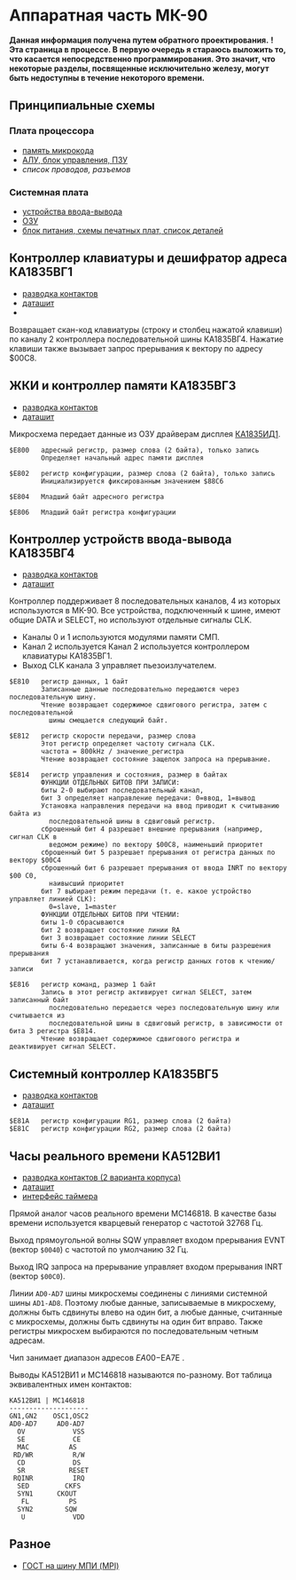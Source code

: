 # Аппаратная часть МК-90
**Данная информация получена путем обратного проектирования.**
**! Эта страница в процессе. В первую очередь я стараюсь выложить то, что касается непосредственно программирования. Это значит, что некоторые разделы, посвященные исключительно железу, могут быть недоступны в течение некоторого времени.**

## Принципиальные схемы

### Плата процессора
 - [память микрокода](https://user-images.githubusercontent.com/102995285/163818476-dedc99b9-0347-4137-98cb-c728dbd7a35d.png)
 - [АЛУ, блок управления, ПЗУ](https://user-images.githubusercontent.com/102995285/163818484-73607720-0362-473b-a39e-cba6cc16ac00.png)
 - *список проводов, разъемов*

### Системная плата
 - [устройства ввода-вывода](https://user-images.githubusercontent.com/102995285/163818687-fd45853c-1e28-4927-96f3-86674e689990.png)
 - [ОЗУ](https://user-images.githubusercontent.com/102995285/163818695-b1f70a36-53d3-4c40-8557-43c066dc3244.png)
 - [блок питания, схемы печатных плат, список деталей](https://github.com/Yprits/MK90/files/8506071/mk90_sch.pdf)

## Контроллер клавиатуры и дешифратор адреса КА1835ВГ1
- [разводка контактов](https://user-images.githubusercontent.com/102995285/163818988-54bbd834-dc99-4ce2-acaf-94552ebe50d0.png)
- [даташит](https://github.com/Yprits/MK90/files/8506078/guide10.zip)
- 
Возвращает скан-код клавиатуры (строку и столбец нажатой клавиши) по каналу 2 контроллера последовательной шины КА1835ВГ4. Нажатие клавиши также вызывает запрос прерывания к вектору по адресу $00C8.

## ЖКИ и контроллер памяти КА1835ВГ3
- [разводка контактов](https://user-images.githubusercontent.com/102995285/163819284-3ba98338-aa96-41e0-bd1e-397c54aefe6e.png)
- [даташит](https://github.com/Yprits/MK90/files/8506093/guide12.zip)

Микросхема передает данные из ОЗУ драйверам дисплея [КА1835ИД1](https://github.com/Yprits/MK90/files/8506107/ka1835id1.pdf).
```
$E800   адресный регистр, размер слова (2 байта), только запись
        Определяет начальный адрес памяти дисплея
        
$E802   регистр конфигурации, размер слова (2 байта), только запись
        Инициализируется фиксированным значением $88C6
        
$E804   Младший байт адресного регистра

$E806   Младший байт регистра конфигурации
```

## Контроллер устройств ввода-вывода КА1835ВГ4
- [разводка контактов](https://user-images.githubusercontent.com/102995285/163819999-0278dcab-c24d-49fc-a7e6-5d9a23f19402.png)
- [даташит](https://github.com/Yprits/MK90/files/8506121/guide13.zip)

Контроллер поддерживает 8 последовательных каналов, 4 из которых используются в МК-90. Все устройства, подключенный к шине, имеют общие DATA и SELECT, но используют отдельные сигналы CLK.

   - Каналы 0 и 1 используются модулями памяти СМП.
   - Канал 2 используется Канал 2 используется контроллером клавиатуры КА1835ВГ1.
   - Выход CLK канала 3 управляет пьезоизлучателем.

```
$E810   регистр данных, 1 байт
        Записанные данные последовательно передаются через последовательную шину.
        Чтение возвращает содержимое сдвигового регистра, затем с последовательной
          шины смещается следующий байт.
        
$E812   регистр скорости передачи, размер слова
        Этот регистр определяет частоту сигнала CLK.
        частота = 800kHz / значение_регистра
        Чтение возвращает состояние защелок запроса на прерывание.
        
$E814   регистр управления и состояния, размер в байтах
        ФУНКЦИИ ОТДЕЛЬНЫХ БИТОВ ПРИ ЗАПИСИ:
        биты 2-0 выбирают последовательный канал,
        бит 3 определяет направление передачи: 0=ввод, 1=вывод
        Установка направления передачи на ввод приводит к считыванию байта из
          последовательной шины в сдвиговый регистр.
        сброшенный бит 4 разрешает внешние прерывания (например, сигнал CLK в 
          ведомом режиме) по вектору $00C8, наименьший приоритет
        сброшенный бит 5 разрешает прерывания от регистра данных по вектору $00C4
        сброшенный бит 6 разрешает прерывания от ввода INRT по вектору $00 C0, 
          наивысший приоритет
        бит 7 выбирает режим передачи (т. е. какое устройство управляет линией CLK):
          0=slave, 1=master
        ФУНКЦИИ ОТДЕЛЬНЫХ БИТОВ ПРИ ЧТЕНИИ:
        биты 1-0 сбрасываются
        бит 2 возвращает состояние линии RA
        бит 3 возвращает состояние линии SELECT
        биты 6-4 возвращают значения, записанные в биты разрешения прерывания
        бит 7 устанавливается, когда регистр данных готов к чтению/записи
        
$E816   регистр команд, размер 1 байт
        Запись в этот регистр активирует сигнал SELECT, затем записанный байт 
          последовательно передается через последовательную шину или считывается из 
          последовательной шины в сдвиговый регистр, в зависимости от бита 3 регистра $E814.
        Чтение возвращает содержимое сдвигового регистра и деактивирует сигнал SELECT.
```

## Системный контроллер КА1835ВГ5
- [разводка контактов](https://user-images.githubusercontent.com/102995285/163822330-d442fc6c-63ed-4c11-b091-d60c19b31ccd.png)
- [даташит](https://github.com/Yprits/MK90/files/8506213/guide14.zip)

```
$E81A   регистр конфигурации RG1, размер слова (2 байта)
$E81C   регистр конфигурации RG2, размер слова (2 байта)
```

## Часы реального времени КА512ВИ1
- [разводка контактов (2 варианта корпуса)](https://user-images.githubusercontent.com/102995285/163822573-5c0986ec-f1f3-4249-a71f-25fee8093639.png)
- [даташит](https://github.com/Yprits/MK90/files/8506227/ka512vi1.pdf)
- [интерфейс таймера](https://user-images.githubusercontent.com/102995285/163822691-ca50d210-9ce0-4f76-9c6d-466ab5783b62.png)

Прямой аналог часов реального времени MC146818. В качестве базы времени используется кварцевый генератор с частотой 32768 Гц.

Выход прямоугольной волны SQW управляет входом прерывания EVNT (вектор `$0040`) с частотой по умолчанию 32 Гц.

Выход IRQ запроса на прерывание управляет входом прерывания INRT (вектор `$00C0`).

Линии `AD0-AD7` шины микросхемы соединены с линиями системной шины `AD1-AD8`. Поэтому любые данные, записываемые в микросхему, должны быть сдвинуты влево на один бит, а любые данные, считанные с микросхемы, должны быть сдвинуты на один бит вправо. Также регистры микросхем выбираются по последовательным четным адресам.

Чип занимает диапазон адресов $EA00-$EA7E .

Выводы КА512ВИ1 и МС146818 называются по-разному. Вот таблица эквивалентных имен контактов:
```
КА512ВИ1 | MC146818
--------------------
GN1,GN2	   OSC1,OSC2
AD0-AD7   	AD0-AD7
  OV	        VSS
  SE	        CE
  MAC	       AS
 RD/WR      	R/W
  CD	        DS
  SR	       RESET
 RQINR      	IRQ
  SED	      CKFS
  SYN1     	CKOUT
   FL	       PS
  SYN2	      SQW
   U	        VDD
```
## Разное
- [ГОСТ на шину МПИ (MPI)](https://github.com/Yprits/MK90/files/8506257/gost_26765.51-86.pdf)


